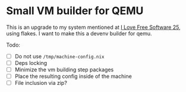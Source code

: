 # Small VM builder for QEMU

This is an upgrade to my system mentioned at [I Love Free Software 25](https://github.com/TypicalAM/ilfs25), using flakes. I want to make this a devenv builder for qemu.

Todo:

- [ ] Do not use `/tmp/machine-config.nix`
- [ ] Deps locking
- [ ] Minimize the vm building step packages
- [ ] Place the resulting config inside of the machine
- [ ] File inclusion via zip?
